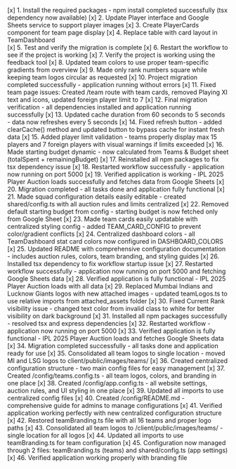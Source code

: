 [x] 1. Install the required packages - npm install completed successfully (tsx dependency now available)
[x] 2. Update Player interface and Google Sheets service to support player images
[x] 3. Create PlayerCards component for team page display
[x] 4. Replace table with card layout in TeamDashboard  
[x] 5. Test and verify the migration is complete
[x] 6. Restart the workflow to see if the project is working
[x] 7. Verify the project is working using the feedback tool
[x] 8. Updated team colors to use proper team-specific gradients from overview
[x] 9. Made only rank numbers square while keeping team logos circular as requested
[x] 10. Project migration completed successfully - application running without errors
[x] 11. Fixed team page issues: Created /team route with team cards, removed Playing XI text and icons, updated foreign player limit to 7
[x] 12. Final migration verification - all dependencies installed and application running successfully
[x] 13. Updated cache duration from 60 seconds to 5 seconds - data now refreshes every 5 seconds
[x] 14. Fixed refresh button - added clearCache() method and updated button to bypass cache for instant fresh data
[x] 15. Added player limit validation - teams properly display max 15 players and 7 foreign players with visual warnings if limits exceeded
[x] 16. Made starting budget dynamic - now calculated from Teams & Budget sheet (totalSpent + remainingBudget)
[x] 17. Reinstalled all npm packages to fix tsx dependency issue
[x] 18. Restarted workflow successfully - application now running on port 5000
[x] 19. Verified application is working - IPL 2025 Player Auction loads successfully and fetches data from Google Sheets
[x] 20. Migration completed - all tasks done and application fully functional
[x] 21. Made squad configuration details easily editable - created shared/config.ts with all auction rules and limits centralized
[x] 22. Removed default starting budget from config - starting budget is now fetched only from Google Sheet
[x] 23. Made team cards easily updatable with centralized styling config - added TEAM_CARD_CONFIG to prevent color/gradient conflicts
[x] 24. Centralized dashboard colors - all TeamDashboard stat card colors now configured in DASHBOARD_COLORS
[x] 25. Updated README with comprehensive configuration documentation - includes auction rules, colors, team branding, and styling guides
[x] 26. Installed tsx dependency to fix workflow startup issue
[x] 27. Restarted workflow successfully - application now running on port 5000 and fetching Google Sheets data
[x] 28. Verified application is fully functional - IPL 2025 Player Auction loads with all data
[x] 29. Replaced Mumbai Indians and Lucknow Giants logos with new attached images - updated teamLogos.ts to use relative imports from attached_assets folder
[x] 30. Fixed Current Rank visibility issue - changed text color from invalid class to white for better visibility on dark background
[x] 31. Installed all npm packages successfully - resolved tsx and express dependencies
[x] 32. Restarted workflow - application now running on port 5000
[x] 33. Verified application is fully functional - IPL 2025 Player Auction loads and fetches Google Sheets data
[x] 34. Migration completed successfully - all tasks done and application ready for use
[x] 35. Consolidated all team logos to single location - moved MI and LSG logos to client/public/images/teams/
[x] 36. Created centralized configuration structure - two main config files for easy management
[x] 37. Created /config/teams.config.ts - all team logos, colors, and branding in one place
[x] 38. Created /config/app.config.ts - all website settings, auction rules, and UI styling in one place
[x] 39. Updated all imports to use centralized config files
[x] 40. Created /config/README.md - comprehensive guide for admins to manage configurations
[x] 41. Verified application working perfectly with new centralized configuration structure
[x] 42. Restored teamBranding.ts file with all 16 teams and proper logo paths
[x] 43. Consolidated all team logos to /client/public/images/teams/ - single location for all logos
[x] 44. Updated all imports to use teamBranding.ts for team configuration
[x] 45. Configuration now managed through 2 files: teamBranding.ts (teams) and shared/config.ts (app settings)
[x] 46. Verified application working properly with branding file